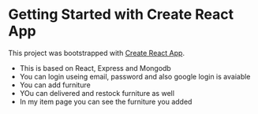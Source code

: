 # Getting Started with Create React App

This project was bootstrapped with [Create React App](https://github.com/facebook/create-react-app).

- This is based on React, Express and Mongodb
- You can login useing email, password and also google login is avaiable
- You can add furniture
- YOu can delivered and restock furniture as well
- In my item page you can see the furniture you added
